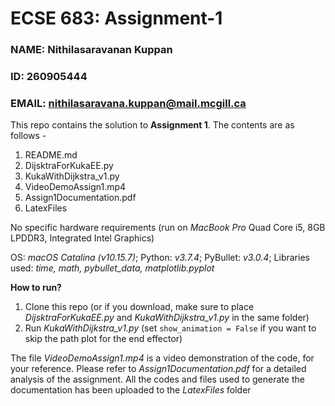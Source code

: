# ECSE 683: Assignment-1
### NAME: Nithilasaravanan Kuppan
### ID: 260905444
### EMAIL: nithilasaravana.kuppan@mail.mcgill.ca


This repo contains the solution to **Assignment 1**. The contents are as follows - 
1. README.md
2. DijsktraForKukaEE.py
3. KukaWithDijkstra_v1.py
4. VideoDemoAssign1.mp4
5. Assign1Documentation.pdf
6. LatexFiles

No specific hardware requirements (run on *MacBook Pro* Quad Core i5, 8GB LPDDR3, Integrated Intel Graphics)

OS: *macOS Catalina (v10.15.7)*; 
Python: *v3.7.4*; 
PyBullet: *v3.0.4*; 
Libraries used: *time, math, pybullet_data, matplotlib.pyplot*


**How to run?**
1. Clone this repo (or if you download, make sure to place *DijsktraForKukaEE.py* and *KukaWithDijkstra_v1.py* in the same folder)
2. Run *KukaWithDijkstra_v1.py* (set `show_animation = False` if you want to skip the path plot for the end effector)


The file *VideoDemoAssign1.mp4* is a video demonstration of the code, for your reference. Please refer to *Assign1Documentation.pdf* for a detailed analysis of the assignment. All the codes and files used to generate the documentation has been uploaded to the *LatexFiles* folder



